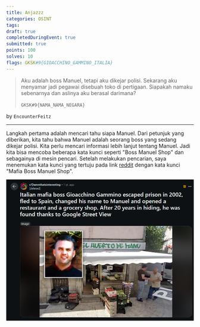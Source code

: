 ```yaml
---
title: Anjazzz
categories: OSINT
tags: 
draft: true
completedDuringEvent: true
submitted: true
points: 100
solves: 10
flags: GKSK#9{GIOACCHINO_GAMMINO_ITALIA}
---
```

> Aku adalah boss Manuel, tetapi aku dikejar polisi. Sekarang aku menyamar jadi pegawai disebuah toko di pertigaan. Siapakah namaku sebenarnya dan aslinya aku berasal darimana?
>
> `GKSK#9{NAMA_NAMA_NEGARA}`

by `EncounterFeitz`

---

Langkah pertama adalah mencari tahu siapa Manuel. Dari petunjuk yang diberikan, kita tahu bahwa Manuel adalah seorang boss yang sedang dikejar polisi. Kita perlu mencari informasi lebih lanjut tentang Manuel. Jadi kita bisa mencoba beberapa kata kunci seperti "Boss Manuel Shop" dan sebagainya di mesin pencari. Setelah melakukan pencarian, saya menemukan kata kunci yang tertuju pada link [reddit](https://www.reddit.com/r/Damnthatsinteresting/comments/1byskj3/italian_mafia_boss_gioacchino_gammino_escaped/) dengan kata kunci "Mafia Boss Manuel Shop".

![alt text](image.png)
